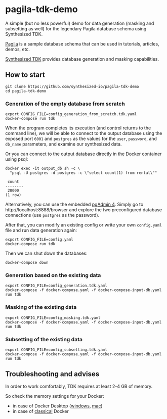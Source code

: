 # pagila-tdk-demo

A simple (but no less powerful) demo for data generation (masking and subsetting as well) for the legendary Pagila database schema using Synthesized TDK.

[Pagila](https://github.com/devrimgunduz/pagila) is a sample database schema that can be used in tutorials, articles, demos, etc.

[Synthesized TDK](https://docs.synthesized.io/tdk/latest/?utm_source=habr&utm_medium=devrel&utm_campaign=datagen) provides database generation and masking capabilities.


## How to start

```
git clone https://github.com/synthesized-io/pagila-tdk-demo
cd pagila-tdk-demo
```

### Generation of the empty database from scratch

```
export CONFIG_FILE=config_generation_from_scratch.tdk.yaml
docker-compose run tdk
```

When the program completes its execution (and control returns to the command line), we will be able to connect to the output database using the exposed port `6001` and `postgres` as the values for the `user`, `password`, and `db_name` parameters, and examine our synthesized data.

Or you can connect to the output database directly in the Docker container using psql:
```
docker exec -it output_db sh -c \
  "psql -U postgres -d postgres -c \"select count(1) from rental\""
```

```
 count
--------
 20000
(1 row)
```

Alternatively, you can use the embedded [pgAdmin 4](https://www.pgadmin.org/download). Simply go to http://localhost:8888/browser and explore the two preconfigured database connections (use `postgres` as the password).

After that, you can modify an existing config or write your own `config.yaml` file and run data generation again:
```
export CONFIG_FILE=config.yaml
docker-compose run tdk
```

Then we can shut down the databases:
```
docker-compose down
```

### Generation based on the existing data

```
export CONFIG_FILE=config_generation.tdk.yaml
docker-compose -f docker-compose.yaml -f docker-compose-input-db.yaml run tdk
```

### Masking of the existing data

```
export CONFIG_FILE=config_masking.tdk.yaml
docker-compose -f docker-compose.yaml -f docker-compose-input-db.yaml run tdk
```

### Subsetting of the existing data

```
export CONFIG_FILE=config_subsetting.tdk.yaml
docker-compose -f docker-compose.yaml -f docker-compose-input-db.yaml run tdk
```

## Troubleshooting and advises

In order to work comfortably, TDK requires at least 2-4 GB of memory.

So check the memory settings for your Docker:
- in case of Docker Desktop ([windows](https://docs.docker.com/desktop/settings/windows), [mac](https://docs.docker.com/desktop/settings/mac))
- in case of [classical](https://docs.docker.com/config/containers/resource_constraints) Docker
